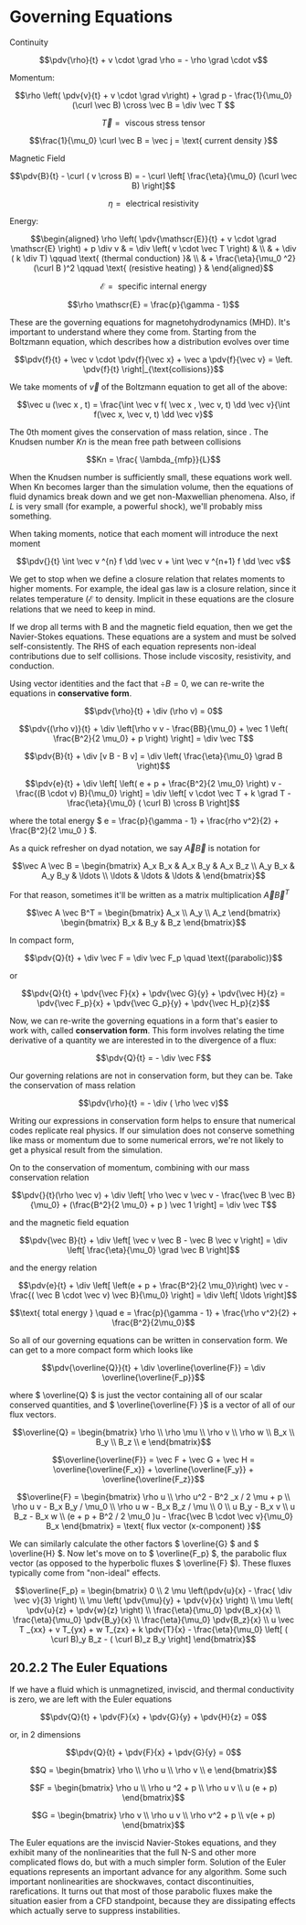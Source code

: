 # **Governing Equations**

Continuity

```math
\pdv{\rho}{t} + v \cdot \grad \rho = - \rho \grad \cdot v
```

Momentum:

```math
\rho \left( \pdv{v}{t} + v \cdot \grad v\right) + \grad p - \frac{1}{\mu_0} (\curl \vec B) \cross \vec B = \div  \vec T 
```
```math
\vec T = \text{ viscous stress tensor }
```
```math
\frac{1}{\mu_0} \curl \vec B = \vec j = \text{ current density }
```

Magnetic Field
```math
\pdv{B}{t} - \curl ( v \cross B) = - \curl \left[ \frac{\eta}{\mu_0} (\curl \vec B) \right]
```
```math
\eta = \text{ electrical resistivity }
```

Energy:

```math
\begin{aligned}
\rho \left( \pdv{\mathscr{E}}{t} + v \cdot \grad \mathscr{E} \right) + p \div v & = \div \left( v \cdot \vec T \right) & \\
& + \div ( k \div T) \qquad \text{ (thermal conduction) }& \\
& + \frac{\eta}{\mu_0 ^2} (\curl B )^2 \qquad \text{ (resistive heating) } &
\end{aligned}
```
```math
\mathscr{E} = \text{ specific internal energy}
```
```math
\rho \mathscr{E} = \frac{p}{\gamma - 1}
```

These are the governing equations for magnetohydrodynamics (MHD). It's important to understand where they come from. Starting from the Boltzmann equation, which describes how a distribution evolves over time

```math
\pdv{f}{t} + \vec v \cdot \pdv{f}{\vec x} + \vec a \pdv{f}{\vec v} = \left. \pdv{f}{t} \right|_{\text{collisions}}
```

We take moments of $` \vec v `$ of the Boltzmann equation to get all of the above:

```math
\vec u (\vec x , t) = \frac{\int \vec v f( \vec x , \vec v, t) \dd \vec v}{\int f(\vec x, \vec v, t) \dd \vec v}
```

The 0th moment gives the conservation of mass relation, since . The Knudsen number $` Kn `$ is the mean free path between collisions 
```math
Kn = \frac{ \lambda_{mfp}}{L}
```
When the Knudsen number is sufficiently small, these equations work well. When Kn becomes larger than the simulation volume, then the equations of fluid dynamics break down and we get non-Maxwellian phenomena. Also, if $` L `$ is very small (for example, a powerful shock), we'll probably miss something.

When taking moments, notice that each moment will introduce the next moment

```math
\pdv{}{t} \int \vec v ^{n} f \dd \vec v + \int \vec v ^{n+1} f \dd \vec v
```

We get to stop when we define a closure relation that relates moments to higher moments. For example, the ideal gas law is a closure relation, since it relates temperature ($` \mathscr{E} `$ to density. Implicit in these equations are the closure relations that we need to keep in mind.


If we drop all terms with B and the magnetic field equation, then we get the Navier-Stokes equations. These equations are a system and must be solved self-consistently. The RHS of each equation represents non-ideal contributions due to self collisions. Those include viscosity, resistivity, and conduction.

Using vector identities and the fact that $` \div B = 0 `$, we can re-write the equations in **conservative form**.

```math
\pdv{\rho}{t} + \div (\rho v) = 0
```

```math
\pdv{(\rho v)}{t} + \div \left[\rho v v - \frac{BB}{\mu_0} + \vec 1 \left( \frac{B^2}{2 \mu_0} + p \right) \right] = \div \vec T
```
```math
\pdv{B}{t} + \div [v B - B v] = \div \left( \frac{\eta}{\mu_0} \grad B \right)
```
```math
\pdv{e}{t} + \div \left[ \left( e + p + \frac{B^2}{2 \mu_0} \right) v - \frac{(B \cdot v) B}{\mu_0} \right] = \div \left[ v \cdot \vec T + k \grad T - \frac{\eta}{\mu_0} ( \curl B) \cross B \right]
```
where the total energy $` e = \frac{p}{\gamma - 1} + \frac{rho v^2}{2} + \frac{B^2}{2 \mu_0 } `$.

As a quick refresher on dyad notation, we say $` \vec A \vec B `$ is notation for

```math
\vec A \vec B = \begin{bmatrix} A_x B_x & A_x B_y & A_x B_z \\ A_y B_x & A_y B_y & \ldots \\
\ldots & \ldots & \ldots & \end{bmatrix}
```
For that reason, sometimes it'll be written as a matrix multiplication $` \vec A \vec B^T `$ 
```math
\vec A \vec B^T = \begin{bmatrix} A_x \\ A_y \\ A_z \end{bmatrix} \begin{bmatrix} B_x & B_y & B_z \end{bmatrix}
```

In compact form,
```math
\pdv{Q}{t} + \div \vec F = \div \vec F_p \quad \text{(parabolic)}
```
or
```math
\pdv{Q}{t} + \pdv{\vec F}{x} + \pdv{\vec G}{y} + \pdv{\vec H}{z} = \pdv{\vec F_p}{x} + \pdv{\vec G_p}{y} + \pdv{\vec H_p}{z}
```


Now, we can re-write the governing equations in a form that's easier to work with, called **conservation form**. This form involves relating the time derivative of a quantity we are interested in to the divergence of a flux:

```math
\pdv{Q}{t} = - \div \vec F
```

Our governing relations are not in conservation form, but they can be. Take the conservation of mass relation

```math
\pdv{\rho}{t} = - \div ( \rho \vec v)
```

Writing our expressions in conservation form helps to ensure that numerical codes replicate real physics. If our simulation does not conserve something like mass or momentum due to some numerical errors, we're not likely to get a physical result from the simulation.

On to the conservation of momentum, combining with our mass conservation relation

```math
\pdv{}{t}(\rho \vec v) + \div \left[ \rho \vec v \vec v - \frac{\vec B \vec B}{\mu_0} + (\frac{B^2}{2 \mu_0} + p ) \vec 1 \right] = \div \vec T
```

and the magnetic field equation

```math
\pdv{\vec B}{t} + \div \left[ \vec v \vec B - \vec B \vec v \right] = \div \left[ \frac{\eta}{\mu_0} \grad \vec B \right]
```

and the energy relation

```math
\pdv{e}{t} + \div \left[ \left(e + p + \frac{B^2}{2 \mu_0}\right) \vec v - \frac{( \vec B \cdot \vec v) \vec B}{\mu_0} \right] = \div \left[ \ldots \right]
```
```math
\text{ total energy } \quad e = \frac{p}{\gamma - 1} + \frac{\rho v^2}{2} + \frac{B^2}{2\mu_0}
```

So all of our governing equations can be written in conservation form. We can get to a more compact form which looks like

```math
\pdv{\overline{Q}}{t} + \div \overline{\overline{F}} = \div \overline{\overline{F_p}}
```

where $` \overline{Q} `$ is just the vector containing all of our scalar conserved quantities, and $` \overline{\overline{F} }`$ is a vector of all of our flux vectors.

```math
\overline{Q} = \begin{bmatrix} \rho \\ \rho \mu \\ \rho v \\ \rho w \\ B_x \\ B_y \\ B_z \\ e \end{bmatrix}
```

```math
\overline{\overline{F}} = \vec F + \vec G + \vec H = \overline{\overline{F_x}} + \overline{\overline{F_y}} + \overline{\overline{F_z}}
```

```math
\overline{F} = \begin{bmatrix} \rho u \\
\rho u^2 - B^2 _x / 2 \mu + p \\
\rho u v - B_x B_y / \mu_0 \\
\rho u w - B_x B_z / \mu \\
0 \\
u B_y - B_x v \\
u B_z - B_x w \\
(e + p + B^2 / 2 \mu_0 )u - \frac{\vec B \cdot \vec v}{\mu_0} B_x 
\end{bmatrix} = \text{ flux vector (x-component) }
```

We can similarly calculate the other factors $` \overline{G} `$ and $` \overline{H} `$. Now let's move on to $` \overline{F_p} `$, the parabolic flux vector (as opposed to the hyperbolic fluxes $` \overline{F} `$). These fluxes typically come from "non-ideal" effects.

```math
\overline{F_p} = \begin{bmatrix} 0 \\
2 \mu \left(\pdv{u}{x} - \frac{ \div \vec v}{3} \right) \\
\mu \left( \pdv{\mu}{y} + \pdv{v}{x} \right) \\
\mu \left( \pdv{u}{z} + \pdv{w}{z} \right) \\
\frac{\eta}{\mu_0} \pdv{B_x}{x} \\
\frac{\eta}{\mu_0} \pdv{B_y}{x} \\
\frac{\eta}{\mu_0} \pdv{B_z}{x} \\
u \vec T _{xx} +  v T_{yx} + w T_{zx} + k \pdv{T}{x} - \frac{\eta}{\mu_0} \left[ ( \curl B)_y B_z - ( \curl B)_z B_y \right]
\end{bmatrix}
```

## **20.2.2** The Euler Equations

If we have a fluid which is unmagnetized, inviscid, and thermal conductivity is zero, we are left with the Euler equations
```math
\pdv{Q}{t} + \pdv{F}{x} + \pdv{G}{y} + \pdv{H}{z} = 0
```

or, in 2 dimensions

```math
\pdv{Q}{t} + \pdv{F}{x} + \pdv{G}{y} = 0
```
```math
Q = \begin{bmatrix} \rho \\ \rho u \\ \rho v \\ e \end{bmatrix}
```
```math
F = \begin{bmatrix} \rho u \\ \rho u ^2 + p \\ \rho u v \\ u (e + p) \end{bmatrix}
```

```math
G = \begin{bmatrix} \rho v \\ \rho u v \\ \rho v^2 + p \\ v(e + p) \end{bmatrix}
```

The Euler equations are the inviscid Navier-Stokes equations, and they exhibit many of the nonlinearities that the full N-S and other more complicated flows do, but with a much simpler form. Solution of the Euler equations represents an important advance for any algorithm. Some such important nonlinearities are shockwaves, contact discontinuities, rarefications. It turns out that most of those parabolic fluxes make the situation easier from a CFD standpoint, because they are dissipating effects which actually serve to suppress instabilities.

